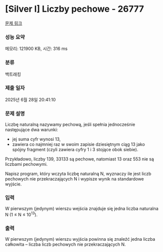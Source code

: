 # [Silver I] Liczby pechowe - 26777 

[문제 링크](https://www.acmicpc.net/problem/26777) 

### 성능 요약

메모리: 121900 KB, 시간: 316 ms

### 분류

백트래킹

### 제출 일자

2025년 6월 28일 20:41:10

### 문제 설명

<p>Liczbę naturalną nazywamy pechową, jeśli spełnia jednocześnie następujące dwa warunki:</p>

<ul>
	<li>jej suma cyfr wynosi 13,</li>
	<li>zawiera co najmniej raz w swoim zapisie dziesiętnym ciąg 13 jako spójny fragment (czyli zawiera cyfry 1 i 3 stojące obok siebie).</li>
</ul>

<p>Przykładowo, liczby 139, 33133 są pechowe, natomiast 13 oraz 553 nie są liczbami pechowymi.</p>

<p>Napisz program, który wczyta liczbę naturalną N, wyznaczy ile jest liczb pechowych nie przekraczających N i wypisze wynik na standardowe wyjście.</p>

### 입력 

 <p>W pierwszym (jedynym) wierszu wejścia znajduje się jedna liczba naturalna N (1 ≤ N ≤ 10<sup>13</sup>).</p>

### 출력 

 <p>W pierwszym (jedynym) wierszu wyjścia powinna się znaleźć jedna liczba całkowita – liczba liczb pechowych nie przekraczających N.</p>

